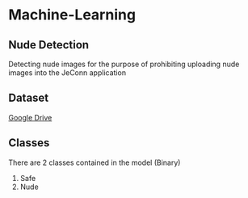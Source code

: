 # Machine-Learning

## Nude Detection

Detecting nude images for the purpose of prohibiting uploading nude images into the JeConn application

## Dataset

[Google Drive](https://drive.google.com/drive/folders/1hOmzZO9OmqlP7dlMxUu1yON5E5KcrFw4?usp=sharing)

## Classes

There are 2 classes contained in the model (Binary)

1. Safe
2. Nude
